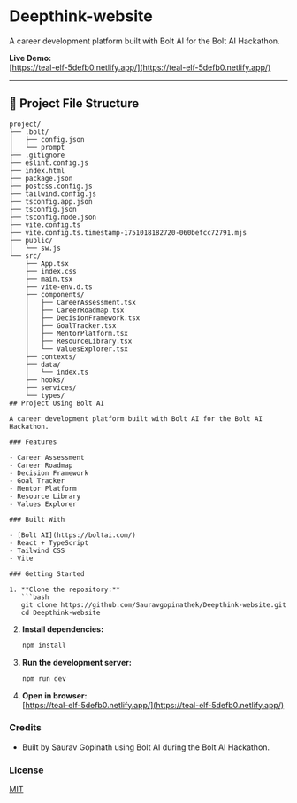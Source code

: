 




# Deepthink-website

A career development platform built with Bolt AI for the Bolt AI Hackathon.

**Live Demo:**  
[https://teal-elf-5defb0.netlify.app/](https://teal-elf-5defb0.netlify.app/)

---

## 📁 Project File Structure

```
project/
├── .bolt/
│   ├── config.json
│   └── prompt
├── .gitignore
├── eslint.config.js
├── index.html
├── package.json
├── postcss.config.js
├── tailwind.config.js
├── tsconfig.app.json
├── tsconfig.json
├── tsconfig.node.json
├── vite.config.ts
├── vite.config.ts.timestamp-1751018182720-060befcc72791.mjs
├── public/
│   └── sw.js
└── src/
    ├── App.tsx
    ├── index.css
    ├── main.tsx
    ├── vite-env.d.ts
    ├── components/
    │   ├── CareerAssessment.tsx
    │   ├── CareerRoadmap.tsx
    │   ├── DecisionFramework.tsx
    │   ├── GoalTracker.tsx
    │   ├── MentorPlatform.tsx
    │   ├── ResourceLibrary.tsx
    │   └── ValuesExplorer.tsx
    ├── contexts/
    ├── data/
    │   └── index.ts
    ├── hooks/
    ├── services/
    └── types/
## Project Using Bolt AI

A career development platform built with Bolt AI for the Bolt AI Hackathon.

### Features

- Career Assessment
- Career Roadmap
- Decision Framework
- Goal Tracker
- Mentor Platform
- Resource Library
- Values Explorer

### Built With

- [Bolt AI](https://boltai.com/)
- React + TypeScript
- Tailwind CSS
- Vite

### Getting Started

1. **Clone the repository:**
   ```bash
   git clone https://github.com/Sauravgopinathek/Deepthink-website.git
   cd Deepthink-website
   ```

2. **Install dependencies:**
   ```bash
   npm install
   ```

3. **Run the development server:**
   ```bash
   npm run dev
   ```

4. **Open in browser:**  
[https://teal-elf-5defb0.netlify.app/](https://teal-elf-5defb0.netlify.app/)

### Credits

- Built by Saurav Gopinath using Bolt AI during the Bolt AI Hackathon.

### License

[MIT](LICENSE)
